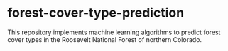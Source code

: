 # forest-cover-type-prediction
This repository implements machine learning algorithms to predict forest cover types in the Roosevelt National Forest of northern Colorado.
